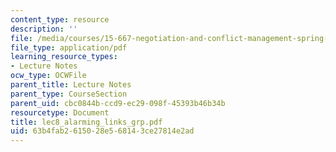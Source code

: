 ```yaml
---
content_type: resource
description: ''
file: /media/courses/15-667-negotiation-and-conflict-management-spring-2001/63b4fab2615028e568143ce27814e2ad_lec8_alarming_links_grp.pdf
file_type: application/pdf
learning_resource_types:
- Lecture Notes
ocw_type: OCWFile
parent_title: Lecture Notes
parent_type: CourseSection
parent_uid: cbc0844b-ccd9-ec29-098f-45393b46b34b
resourcetype: Document
title: lec8_alarming_links_grp.pdf
uid: 63b4fab2-6150-28e5-6814-3ce27814e2ad
---
```

